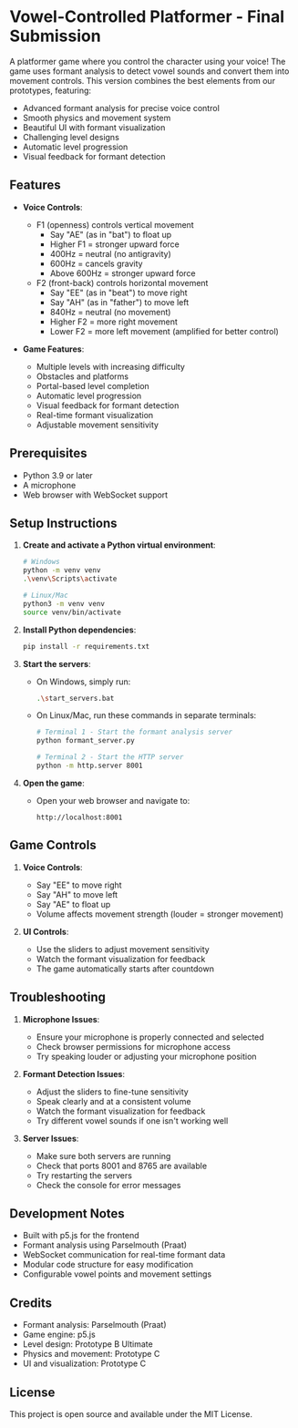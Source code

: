 # Vowel-Controlled Platformer - Final Submission

A platformer game where you control the character using your voice! The game uses formant analysis to detect vowel sounds and convert them into movement controls. This version combines the best elements from our prototypes, featuring:

- Advanced formant analysis for precise voice control
- Smooth physics and movement system
- Beautiful UI with formant visualization
- Challenging level designs
- Automatic level progression
- Visual feedback for formant detection

## Features

- **Voice Controls**:
  - F1 (openness) controls vertical movement
    - Say "AE" (as in "bat") to float up
    - Higher F1 = stronger upward force
    - 400Hz = neutral (no antigravity)
    - 600Hz = cancels gravity
    - Above 600Hz = stronger upward force
  - F2 (front-back) controls horizontal movement
    - Say "EE" (as in "beat") to move right
    - Say "AH" (as in "father") to move left
    - 840Hz = neutral (no movement)
    - Higher F2 = more right movement
    - Lower F2 = more left movement (amplified for better control)

- **Game Features**:
  - Multiple levels with increasing difficulty
  - Obstacles and platforms
  - Portal-based level completion
  - Automatic level progression
  - Visual feedback for formant detection
  - Real-time formant visualization
  - Adjustable movement sensitivity

## Prerequisites

- Python 3.9 or later
- A microphone
- Web browser with WebSocket support

## Setup Instructions

1. **Create and activate a Python virtual environment**:
   ```bash
   # Windows
   python -m venv venv
   .\venv\Scripts\activate

   # Linux/Mac
   python3 -m venv venv
   source venv/bin/activate
   ```

2. **Install Python dependencies**:
   ```bash
   pip install -r requirements.txt
   ```

3. **Start the servers**:
   - On Windows, simply run:
     ```bash
     .\start_servers.bat
     ```
   - On Linux/Mac, run these commands in separate terminals:
     ```bash
     # Terminal 1 - Start the formant analysis server
     python formant_server.py

     # Terminal 2 - Start the HTTP server
     python -m http.server 8001
     ```

4. **Open the game**:
   - Open your web browser and navigate to:
     ```
     http://localhost:8001
     ```

## Game Controls

1. **Voice Controls**:
   - Say "EE" to move right
   - Say "AH" to move left
   - Say "AE" to float up
   - Volume affects movement strength (louder = stronger movement)

2. **UI Controls**:
   - Use the sliders to adjust movement sensitivity
   - Watch the formant visualization for feedback
   - The game automatically starts after countdown

## Troubleshooting

1. **Microphone Issues**:
   - Ensure your microphone is properly connected and selected
   - Check browser permissions for microphone access
   - Try speaking louder or adjusting your microphone position

2. **Formant Detection Issues**:
   - Adjust the sliders to fine-tune sensitivity
   - Speak clearly and at a consistent volume
   - Watch the formant visualization for feedback
   - Try different vowel sounds if one isn't working well

3. **Server Issues**:
   - Make sure both servers are running
   - Check that ports 8001 and 8765 are available
   - Try restarting the servers
   - Check the console for error messages

## Development Notes

- Built with p5.js for the frontend
- Formant analysis using Parselmouth (Praat)
- WebSocket communication for real-time formant data
- Modular code structure for easy modification
- Configurable vowel points and movement settings

## Credits

- Formant analysis: Parselmouth (Praat)
- Game engine: p5.js
- Level design: Prototype B Ultimate
- Physics and movement: Prototype C
- UI and visualization: Prototype C

## License

This project is open source and available under the MIT License. 
